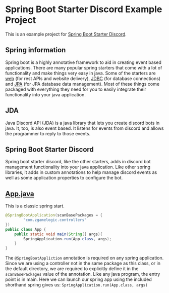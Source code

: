 # Spring Boot Starter Discord Example Project
This is an example project for [Spring Boot Starter Discord](https://github.com/ZGameLogic/Spring-Boot-Starter-Discord). 

## Spring information
Spring boot is a highly annotative framework to aid in creating event based applications. There are many popular spring starters that come with a lot of functionality and make things very easy in java. Some of the starters are [web](https://spring.io/guides/gs/spring-boot) (for rest APIs and website delivery), [JDBC](https://spring.io/projects/spring-data-jdbc) (for database connections) and [JPA](https://spring.io/projects/spring-data-jpa) (for JPA database data management). Most of these things come packaged with everything they need for you to easily integrate their functionality into your java application. 

## JDA
Java Discord API (JDA) is a java library that lets you create discord bots in java. It, too, is also event based. It listens for events from discord and allows the programmer to reply to those events. 

## Spring Boot Starter Discord
Spring boot starter discord, like the other starters, adds in discord bot management functionality into your java application. Like other spring libraries, it adds in custom annotations to help manage discord events as well as some application properties to configure the bot.

## [App.java](src/main/java/com/zgamelogic/application/App.java)
This is a classic spring start. 
```java
@SpringBootApplication(scanBasePackages = {
        "com.zgamelogic.controllers"
})
public class App {
    public static void main(String[] args){
        SpringApplication.run(App.class, args);
    }
}
```
The `@SpringBootAppliction` annotation is required on any spring application. Since we are using a controller not in the same package as this class, or in the default directory, we are required to explicitly define it in the `scanBasePackages` value of the annotation.
Like any java program, the entry point is in main. Here we can launch our spring app using the included shorthand spring gives us: `SpringApplication.run(App.class, args)`